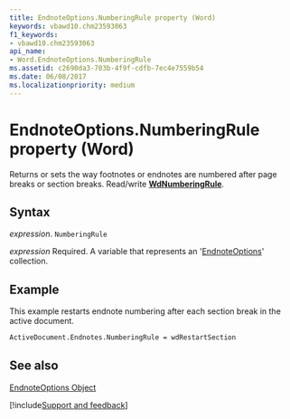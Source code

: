 ```yaml
---
title: EndnoteOptions.NumberingRule property (Word)
keywords: vbawd10.chm23593063
f1_keywords:
- vbawd10.chm23593063
api_name:
- Word.EndnoteOptions.NumberingRule
ms.assetid: c2690da3-703b-4f9f-cdfb-7ec4e7559b54
ms.date: 06/08/2017
ms.localizationpriority: medium
---
```



# EndnoteOptions.NumberingRule property (Word)

Returns or sets the way footnotes or endnotes are numbered after page breaks or section breaks. Read/write **[WdNumberingRule](Word.WdNumberingRule.md)**.


## Syntax

_expression_. `NumberingRule`

_expression_ Required. A variable that represents an '[EndnoteOptions](Word.EndnoteOptions.md)' collection.


## Example

This example restarts endnote numbering after each section break in the active document.


```vb
ActiveDocument.Endnotes.NumberingRule = wdRestartSection
```


## See also


[EndnoteOptions Object](Word.EndnoteOptions.md)

[!include[Support and feedback](~/includes/feedback-boilerplate.md)]